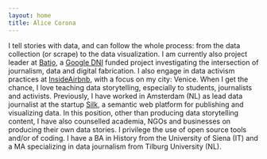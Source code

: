 ```yaml
---
layout: home
title: Alice Corona
---
```

I tell stories with data, and can follow the whole process: from the data collection (or scrape) to the data visualization. I am currently also project leader at [Batjo](https://batjo.eu), a [Google DNI](https://digitalnewsinitiative.com/dni-projects/batjo-bits-atoms-and-journalism-round-4/) funded project investigating the intersection of journalism, data and digital fabrication. I also engage in data activism practices at [InsideAirbnb](https://insideairbnb.com), with a focus on my city: Venice. When I get the chance, I love teaching data storytelling, especially to students, journalists and activists. Previously, I have worked in Amsterdam (NL) as lead data journalist at the startup [Silk](https://www.silk.co), a semantic web platform for publishing and visualizing data. In this position, other than producing data storytelling content, I have also counselled academia, NGOs and businesses on producing their own data stories. I privilege the use of open source tools and/or of coding. I have a BA in History from the University of Siena (IT) and a MA specializing in data journalism from Tilburg University (NL).